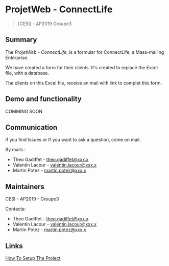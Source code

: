 # ProjetWeb - ConnectLife
>[CESI] - AP2019 Groupe3

## Summary

The <i>ProjetWeb - ConnectLife</i>, is a formular for ConnectLife, a Mass-mailing Enterprise.

We have created a form for their clients.
It's created to replace the Excel file, with a database.

The clients on this Excel file, receive an mail with link to complet this form.

## Demo and functionality

COMMING SOON

## Communication

If you find Issues or If you want to ask a question, come on mail.

By mails :
- Theo Gadiffet - theo.gadiffet@xxx.x
- Valentin Lacour - valentin.lacour@xxx.x
- Martin Potez - martin.potez@xxx.x

## Maintainers

CESI - AP2019 - Groupe3

Contacts:
- Theo Gadiffet - theo.gadiffet@xxx.x
- Valentin Lacour - valentin.lacour@xxx.x
- Martin Potez - martin.potez@xxx.x

## Links

[How To Setup The Project](https://gitlab.com/T.Gadiffet/AP12019--Groupe3--ProjetWeb-ConnectLife/-/blob/master/DEVELOPERS.md)
